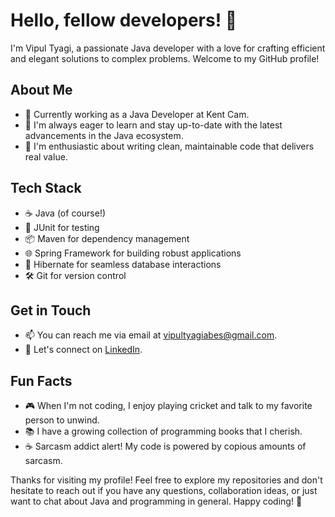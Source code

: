 # Hello, fellow developers! 👋

I'm Vipul Tyagi, a passionate Java developer with a love for crafting efficient and elegant solutions to complex problems. Welcome to my GitHub profile!

## About Me

- 💼 Currently working as a Java Developer at Kent Cam.
- 🌱 I'm always eager to learn and stay up-to-date with the latest advancements in the Java ecosystem.
- 🚀 I'm enthusiastic about writing clean, maintainable code that delivers real value.

## Tech Stack

- ☕ Java (of course!)
- 🧪 JUnit for testing
- 📦 Maven for dependency management
- 🌐 Spring Framework for building robust applications
- 🔧 Hibernate for seamless database interactions
- 🛠️ Git for version control



## Get in Touch

- 📫 You can reach me via email at vipultyagiabes@gmail.com.
- 💬 Let's connect on [LinkedIn](https://www.linkedin.com/in/vipultyagi0909).

## Fun Facts

- 🎮 When I'm not coding, I enjoy playing cricket and talk to my favorite person to unwind.
- 📚 I have a growing collection of programming books that I cherish.
- ☕ Sarcasm addict alert! My code is powered by copious amounts of sarcasm.

Thanks for visiting my profile! Feel free to explore my repositories and don't hesitate to reach out if you have any questions,
collaboration ideas, or just want to chat about Java and programming in general. Happy coding! 🚀


<!---
vipultyagi07/vipultyagi07 is a ✨ special ✨ repository because its `README.md` (this file) appears on your GitHub profile.
You can click the Preview link to take a look at your changes.
--->
